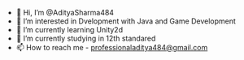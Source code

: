 - 👋 Hi, I’m @AdityaSharma484
- 👀 I’m interested in Dvelopment with Java and Game Development
- 🌱 I’m currently learning Unity2d
- 💞️ I’m currently studying in 12th standared
- 📫 How to reach me - professionaladitya484@gmail.com

<!---
AdityaSharma484/AdityaSharma484 is a ✨ special ✨ repository because its `README.md` (this file) appears on your GitHub profile.
You can click the Preview link to take a look at your changes.
--->
